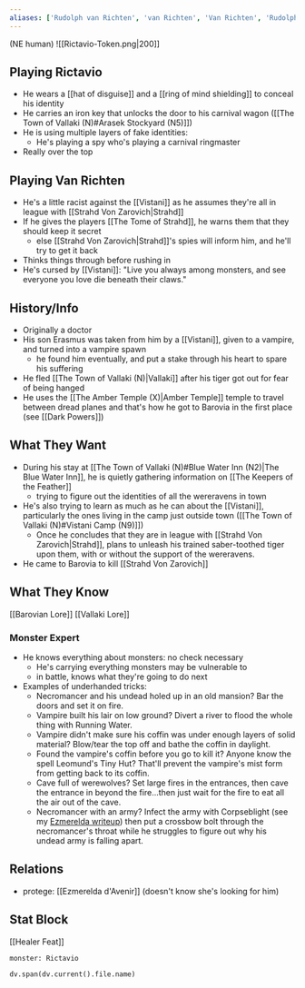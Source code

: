 ```yaml
---
aliases: ['Rudolph van Richten', 'van Richten', 'Van Richten', 'Rudolph Van Richten', 'Dr. Rudoph van Richten']
---
```

(NE human)
![[Rictavio-Token.png|200]]
## Playing Rictavio
- He wears a [[hat of disguise]] and a [[ring of mind shielding]] to conceal his identity
- He carries an iron key that unlocks the door to his carnival wagon ([[The Town of Vallaki (N)#Arasek Stockyard (N5)]])
- He is using multiple layers of fake identities:
	- He's playing a spy who's playing a carnival ringmaster
- Really over the top

## Playing Van Richten
- He's a little racist against the [[Vistani]] as he assumes they're all in league with [[Strahd Von Zarovich|Strahd]]
- If he gives the players [[The Tome of Strahd]], he warns them that they should keep it secret
	- else [[Strahd Von Zarovich|Strahd]]'s spies will inform him, and he'll try to get it back
- Thinks things through before rushing in
- He's cursed by [[Vistani]]: "Live you always among monsters, and see everyone you love die beneath their claws."

## History/Info
- Originally a doctor
- His son Erasmus was taken from him by a [[Vistani]], given to a vampire, and turned into a vampire spawn
	- he found him eventually, and put a stake through his heart to spare his suffering
- He fled [[The Town of Vallaki (N)|Vallaki]] after his tiger got out for fear of being hanged
- He uses the [[The Amber Temple (X)|Amber Temple]] temple to travel between dread planes and that's how he got to Barovia in the first place (see [[Dark Powers]])

## What They Want
- During his stay at [[The Town of Vallaki (N)#Blue Water Inn (N2)|The Blue Water Inn]], he is quietly gathering information on [[The Keepers of the Feather]]
	- trying to figure out the identities of all the wereravens in town
- He's also trying to learn as much as he can about the [[Vistani]], particularly the ones living in the camp just outside town ([[The Town of Vallaki (N)#Vistani Camp (N9)]])
	- Once he concludes that they are in league with [[Strahd Von Zarovich|Strahd]], plans to unleash his trained saber-toothed tiger upon them, with or without the support of the wereravens.
- He came to Barovia to kill [[Strahd Von Zarovich]]

## What They Know
[[Barovian Lore]]
[[Vallaki Lore]]

### Monster Expert
- He knows everything about monsters: no check necessary
	- He's carrying everything monsters may be vulnerable to
	- in battle, knows what they're going to do next
- Examples of underhanded tricks:
	- Necromancer and his undead holed up in an old mansion? Bar the doors and set it on fire.
	- Vampire built his lair on low ground? Divert a river to flood the whole thing with Running Water.
	- Vampire didn't make sure his coffin was under enough layers of solid material? Blow/tear the top off and bathe the coffin in daylight.
	- Found the vampire's coffin before you go to kill it? Anyone know the spell Leomund's Tiny Hut? That'll prevent the vampire's mist form from getting back to its coffin.
	- Cave full of werewolves? Set large fires in the entrances, then cave the entrance in beyond the fire...then just wait for the fire to eat all the air out of the cave.
	- Necromancer with an army? Infect the army with Corpseblight (see my [Ezmerelda writeup](https://redd.it/8wct9k)) then put a crossbow bolt through the necromancer's throat while he struggles to figure out why his undead army is falling apart.

## Relations
- protege: [[Ezmerelda d'Avenir]] (doesn't know she's looking for him)

## Stat Block
[[Healer Feat]]
```statblock
monster: Rictavio
```

```dataviewjs
dv.span(dv.current().file.name)
```
